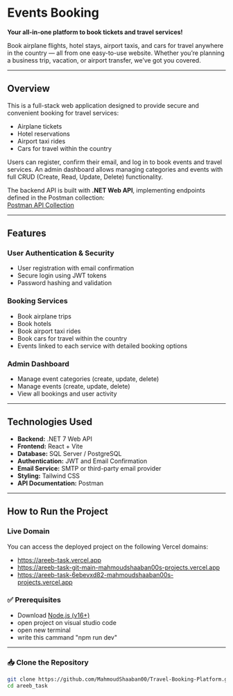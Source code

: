 # Events Booking

**Your all-in-one platform to book tickets and travel services!**

Book airplane flights, hotel stays, airport taxis, and cars for travel anywhere in the country — all from one easy-to-use website. Whether you’re planning a business trip, vacation, or airport transfer, we’ve got you covered.

---

## Overview

This is a full-stack web application designed to provide secure and convenient booking for travel services:

- Airplane tickets  
- Hotel reservations  
- Airport taxi rides  
- Cars for travel within the country  

Users can register, confirm their email, and log in to book events and travel services. An admin dashboard allows managing categories and events with full CRUD (Create, Read, Update, Delete) functionality.

The backend API is built with **.NET Web API**, implementing endpoints defined in the Postman collection:  
[Postman API Collection](https://api.postman.com/collections/29523133-669c4eb4-3da6-4d52-a245-c7ad10124b04?access_key=PMAT-01JTP9BDJFJ7X6Y1Z8HVA8Y5VG)

---

## Features

### User Authentication & Security
- User registration with email confirmation  
- Secure login using JWT tokens  
- Password hashing and validation  

### Booking Services
- Book airplane trips  
- Book hotels  
- Book airport taxi rides  
- Book cars for travel within the country  
- Events linked to each service with detailed booking options  

### Admin Dashboard
- Manage event categories (create, update, delete)  
- Manage events (create, update, delete)  
- View all bookings and user activity  

---

## Technologies Used

- **Backend:** .NET 7 Web API  
- **Frontend:** React + Vite  
- **Database:** SQL Server / PostgreSQL  
- **Authentication:** JWT and Email Confirmation  
- **Email Service:** SMTP or third-party email provider  
- **Styling:** Tailwind CSS  
- **API Documentation:** Postman  

---

## How to Run the Project

### Live Domain

You can access the deployed project on the following Vercel domains:
- https://areeb-task.vercel.app
- https://areeb-task-git-main-mahmoudshaaban00s-projects.vercel.app
- https://areeb-task-6ebevxd82-mahmoudshaaban00s-projects.vercel.app

### ✅ Prerequisites

- Download [Node.js (v16+)](https://nodejs.org/)
- open project on visual studio code
- open new terminal
- write this cammand "npm run dev"

---

### 📥 Clone the Repository

```bash
git clone https://github.com/MahmoudShaaban00/Travel-Booking-Platform.git
cd areeb_task
